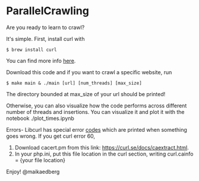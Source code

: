# ParallelCrawling
Are you ready to learn to crawl?

It's simple.
First, install curl with
```
$ brew install curl
```
You can find more info [here](https://formulae.brew.sh/formula/curl).

Download this code and if you want to crawl a specific website,  run
```
$ make main & ./main [url] [num_threads] [max_size]
```
The directory bounded at max_size of your url should be printed!

Otherwise, you can also visualize how the code performs across different number of threads and insertions.
You can visualize it and plot it with the notebook ./plot_times.ipynb

Errors-
Libcurl has special error [codes](https://curl.se/libcurl/c/libcurl-errors.html) which are printed when something goes wrong.
If you get curl error 60, 
1. Download cacert.pm from this link: https://curl.se/docs/caextract.html.
2. In your php.ini, put this file location in the curl section, writing curl.cainfo = {your file location}

Enjoy!
@maikaedberg

